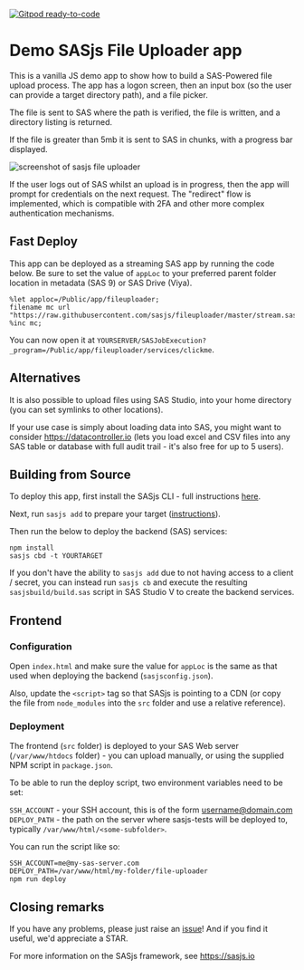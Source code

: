 [![Gitpod ready-to-code](https://img.shields.io/badge/Gitpod-ready--to--code-blue?logo=gitpod)](https://gitpod.io/#https://github.com/sasjs/fileuploader)

# Demo SASjs File Uploader app

This is a vanilla JS demo app to show how to build a SAS-Powered file upload process.  The app has a logon screen, then an input box (so the user can provide a target directory path), and a file picker.

The file is sent to SAS where the path is verified, the file is written, and a directory listing is returned.

If the file is greater than 5mb it is sent to SAS in chunks, with a progress bar displayed.

![screenshot of sasjs file uploader](https://i.imgur.com/alHXcTK.png)

If the user logs out of SAS whilst an upload is in progress, then the app will prompt for credentials on the next request.  The "redirect" flow is implemented, which is compatible with 2FA and other more complex authentication mechanisms.

## Fast Deploy
This app can be deployed as a streaming SAS app by running the code below.  Be
sure to set the value of `appLoc` to your preferred parent folder location in
metadata (SAS 9) or SAS Drive (Viya).

```sas
%let apploc=/Public/app/fileuploader;
filename mc url "https://raw.githubusercontent.com/sasjs/fileuploader/master/stream.sas";
%inc mc;
```

You can now open it at `YOURSERVER/SASJobExecution?_program=/Public/app/fileuploader/services/clickme`.

## Alternatives
It is also possible to upload files using SAS Studio, into your home directory (you can set symlinks to other locations).

If your use case is simply about loading data into SAS, you might want to consider https://datacontroller.io (lets you load excel and CSV files into any SAS table or database with full audit trail - it's also free for up to 5 users).

## Building from Source

To deploy this app, first install the SASjs CLI - full instructions [here](https://cli.sasjs.io/installation/).

Next, run `sasjs add` to prepare your target ([instructions](https://cli.sasjs.io/add/)).

Then run the below to deploy the backend (SAS) services:

```
npm install
sasjs cbd -t YOURTARGET
```

If you don't have the ability to `sasjs add` due to not having access to a client / secret, you can instead run `sasjs cb` and execute the resulting `sasjsbuild/build.sas` script in SAS Studio V to create the backend services.

## Frontend

### Configuration

Open `index.html` and make sure the value for `appLoc` is the same as that used when deploying the backend (`sasjsconfig.json`).

Also, update the `<script>` tag so that SASjs is pointing to a CDN (or copy the file from `node_modules` into the `src` folder and use a relative reference).

### Deployment

The frontend (`src` folder) is deployed to your SAS Web server (`/var/www/htdocs` folder) - you can upload manually, or using the supplied NPM script in `package.json`.

To be able to run the deploy script, two environment variables need to be set:

`SSH_ACCOUNT` - your SSH account, this is of the form username@domain.com
`DEPLOY_PATH` - the path on the server where sasjs-tests will be deployed to, typically `/var/www/html/<some-subfolder>`.

You can run the script like so:

```
SSH_ACCOUNT=me@my-sas-server.com
DEPLOY_PATH=/var/www/html/my-folder/file-uploader
npm run deploy
```

## Closing remarks

If you have any problems, please just raise an [issue](https://github.com/sasjs/fileuploader/issues/new)!  And if you find it useful, we'd appreciate a STAR.

For more information on the SASjs framework, see https://sasjs.io

